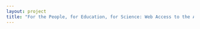 ```yaml
--- 
layout: project 
title: "For the People, for Education, for Science: Web Access to the American Museum of Natural History Archives" 
---
```



